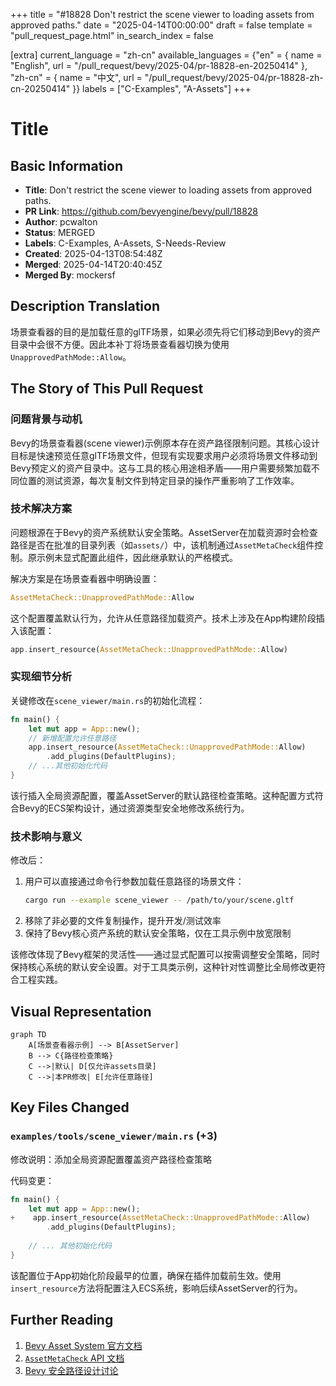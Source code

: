 +++
title = "#18828 Don't restrict the scene viewer to loading assets from approved paths."
date = "2025-04-14T00:00:00"
draft = false
template = "pull_request_page.html"
in_search_index = false

[extra]
current_language = "zh-cn"
available_languages = {"en" = { name = "English", url = "/pull_request/bevy/2025-04/pr-18828-en-20250414" }, "zh-cn" = { name = "中文", url = "/pull_request/bevy/2025-04/pr-18828-zh-cn-20250414" }}
labels = ["C-Examples", "A-Assets"]
+++

# Title

## Basic Information
- **Title**: Don't restrict the scene viewer to loading assets from approved paths.
- **PR Link**: https://github.com/bevyengine/bevy/pull/18828
- **Author**: pcwalton
- **Status**: MERGED
- **Labels**: C-Examples, A-Assets, S-Needs-Review
- **Created**: 2025-04-13T08:54:48Z
- **Merged**: 2025-04-14T20:40:45Z
- **Merged By**: mockersf

## Description Translation
场景查看器的目的是加载任意的glTF场景，如果必须先将它们移动到Bevy的资产目录中会很不方便。因此本补丁将场景查看器切换为使用`UnapprovedPathMode::Allow`。

## The Story of This Pull Request

### 问题背景与动机
Bevy的场景查看器(scene viewer)示例原本存在资产路径限制问题。其核心设计目标是快速预览任意glTF场景文件，但现有实现要求用户必须将场景文件移动到Bevy预定义的资产目录中。这与工具的核心用途相矛盾——用户需要频繁加载不同位置的测试资源，每次复制文件到特定目录的操作严重影响了工作效率。

### 技术解决方案
问题根源在于Bevy的资产系统默认安全策略。AssetServer在加载资源时会检查路径是否在批准的目录列表（如`assets/`）中，该机制通过`AssetMetaCheck`组件控制。原示例未显式配置此组件，因此继承默认的严格模式。

解决方案是在场景查看器中明确设置：
```rust
AssetMetaCheck::UnapprovedPathMode::Allow
```
这个配置覆盖默认行为，允许从任意路径加载资产。技术上涉及在App构建阶段插入该配置：
```rust
app.insert_resource(AssetMetaCheck::UnapprovedPathMode::Allow)
```

### 实现细节分析
关键修改在`scene_viewer/main.rs`的初始化流程：
```rust
fn main() {
    let mut app = App::new();
    // 新增配置允许任意路径
    app.insert_resource(AssetMetaCheck::UnapprovedPathMode::Allow)
        .add_plugins(DefaultPlugins);
    // ...其他初始化代码
}
```
该行插入全局资源配置，覆盖AssetServer的默认路径检查策略。这种配置方式符合Bevy的ECS架构设计，通过资源类型安全地修改系统行为。

### 技术影响与意义
修改后：
1. 用户可以直接通过命令行参数加载任意路径的场景文件：
   ```bash
   cargo run --example scene_viewer -- /path/to/your/scene.gltf
   ```
2. 移除了非必要的文件复制操作，提升开发/测试效率
3. 保持了Bevy核心资产系统的默认安全策略，仅在工具示例中放宽限制

该修改体现了Bevy框架的灵活性——通过显式配置可以按需调整安全策略，同时保持核心系统的默认安全设置。对于工具类示例，这种针对性调整比全局修改更符合工程实践。

## Visual Representation

```mermaid
graph TD
    A[场景查看器示例] --> B[AssetServer]
    B --> C{路径检查策略}
    C -->|默认| D[仅允许assets目录]
    C -->|本PR修改| E[允许任意路径]
```

## Key Files Changed

### `examples/tools/scene_viewer/main.rs` (+3)
修改说明：添加全局资源配置覆盖资产路径检查策略

代码变更：
```rust
fn main() {
    let mut app = App::new();
+    app.insert_resource(AssetMetaCheck::UnapprovedPathMode::Allow)
        .add_plugins(DefaultPlugins);
    
    // ... 其他初始化代码
}
```
该配置位于App初始化阶段最早的位置，确保在插件加载前生效。使用`insert_resource`方法将配置注入ECS系统，影响后续AssetServer的行为。

## Further Reading
1. [Bevy Asset System 官方文档](https://bevyengine.org/learn/book/features/assets/)
2. [`AssetMetaCheck` API 文档](https://docs.rs/bevy/latest/bevy/asset/struct.AssetMetaCheck.html)
3. [Bevy 安全路径设计讨论](https://github.com/bevyengine/bevy/discussions/8623)